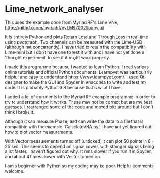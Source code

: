 # Lime_network_analyser
 
 This uses the example code from Myriad RF's Lime VNA, 
https://github.com/myriadrf/pyLMS7002Soapy.git
 
 It is entirely Python and plots Return Loss and Through Loss in real time using 
pyqtgraph.  Two channels can be measured with the Lime-USB (although not 
concurrently).  I have tried to retain the compatibility with Lime-mini but I 
don't have one to test it with and I have not yet done a 'thought experiment' to 
see if it might work properly.

I made this programme because I wanted to learn Python.  I read various online 
tutorials and official Python documents.  Learnpyqt was particularly helpful and 
easy to understand https://www.learnpyqt.com/.  I used Qt-designer to make the 
GUI and Spyder in Anaconda to write and test my code.  It is probably Python 
3.8 because that's what I have.

I added a lot of comments to the Myriad RF example programme in order to try to 
understand how it works.  These may not be correct but are my best guesses.  I 
rearranged some of the code and moved bits around but I don't think I broke it.

Although it can measure Phase, and can write the data to a file that is 
compatible with the example 'CaluclateVNA.py', I have not yet figured out how to 
plot vector measurements.

With Vector measurements turned off (unticked) it can plot 50 points in 8 - 25 
sec.  This seems to depend on signal power, with stronger signals being a lot 
faster.  I haven't figured out why.  It runs slower if you run it in Spyder, and 
about 4 times slower with Vector turned on.

I am a beginner with Python so my coding may be poor.  Helpful comments welcome.
